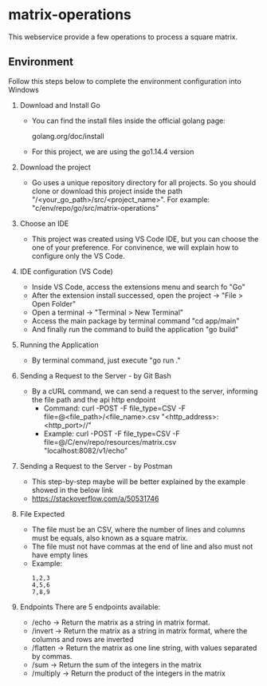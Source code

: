 # matrix-operations
This webservice provide a few operations to process a square matrix.

## Environment

Follow this steps below to complete the environment configuration into Windows

1. Download and Install Go
    - You can find the install files inside the official golang page:

        golang.org/doc/install

    - For this project, we are using the go1.14.4 version

2. Download the project
    - Go uses a unique repository directory for all projects. So you should clone or download this project inside the path "/<your_go_path>/src/<project_name>". For example: "c/env/repo/go/src/matrix-operations"

3. Choose an IDE
    - This project was created using VS Code IDE, but you can choose the one of your preference. For convinence, we will explain how to configure only the VS Code.

4. IDE configuration (VS Code)
    - Inside VS Code, access the extensions menu and search fo "Go"
    - After the extension install successed, open the project -> "File > Open Folder"
    - Open a terminal -> "Terminal > New Terminal"
    - Access the main package by terminal command "cd app/main"
    - And finally run the command to build the application "go build"

5. Running the Application
    - By terminal command, just execute "go run ."

6. Sending a Request to the Server - by Git Bash
    - By a cURL command, we can send a request to the server, informing the file path and the api http endpoint
        - Command: curl -POST -F file_type=CSV -F file=@<file_path>/<file_name>.csv "<http_address>:<http_port>/<version>/<endpoint>"
        - Example: curl -POST -F file_type=CSV -F file=@/C/env/repo/resources/matrix.csv "localhost:8082/v1/echo" 

7. Sending a Request to the Server - by Postman
    - This step-by-step maybe will be better explained by the example showed in the below link 
    - https://stackoverflow.com/a/50531746

8. File Expected
    - The file must be an CSV, where the number of lines and columns must be equals, also known as a square matrix.
    - The file must not have commas at the end of line and also must not have empty lines
    - Example:
        ```
        1,2,3
        4,5,6
        7,8,9
        ```

9. Endpoints
    There are 5 endpoints available:
    - /echo -> Return the matrix as a string in matrix format.
    - /invert -> Return the matrix as a string in matrix format, where the columns and rows are inverted
    - /flatten -> Return the matrix as one line string, with values separated by commas.
    - /sum -> Return the sum of the integers in the matrix
    - /multiply -> Return the product of the integers in the matrix
